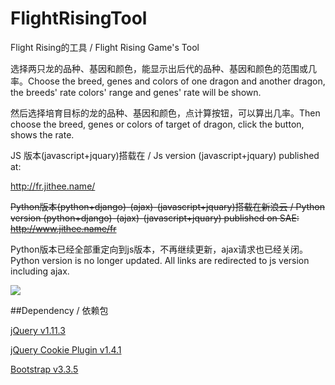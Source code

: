 # FlightRisingTool
Flight Rising的工具 / Flight Rising Game's Tool

选择两只龙的品种、基因和颜色，能显示出后代的品种、基因和颜色的范围或几率。Choose the breed, genes and colors of one dragon and another dragon, the breeds' rate colors' range and genes' rate will be shown.

然后选择培育目标的龙的品种、基因和颜色，点计算按钮，可以算出几率。Then choose the breed, genes or colors of target of dragon, click the button, shows the rate.

JS 版本(javascript+jquary)搭载在 / Js version (javascript+jquary) published at: 

http://fr.jithee.name/

<s>Python版本(python+django)-(ajax)-(javascript+jquary)搭载在新浪云 / Python version (python+django)-(ajax)-(javascript+jquary) published on SAE: </s>
<s>http://www.jithee.name/fr</s>

Python版本已经全部重定向到js版本，不再继续更新，ajax请求也已经关闭。Python version is no longer updated. All links are redirected to js version including ajax.

![](http://fr.jithee.name/img/Rate.PNG)

##Dependency / 依赖包

[jQuery v1.11.3](https://github.com/jquery/jquery)

[jQuery Cookie Plugin v1.4.1](https://github.com/carhartl/jquery-cookie)

[Bootstrap v3.3.5](https://github.com/twbs/bootstrap)





